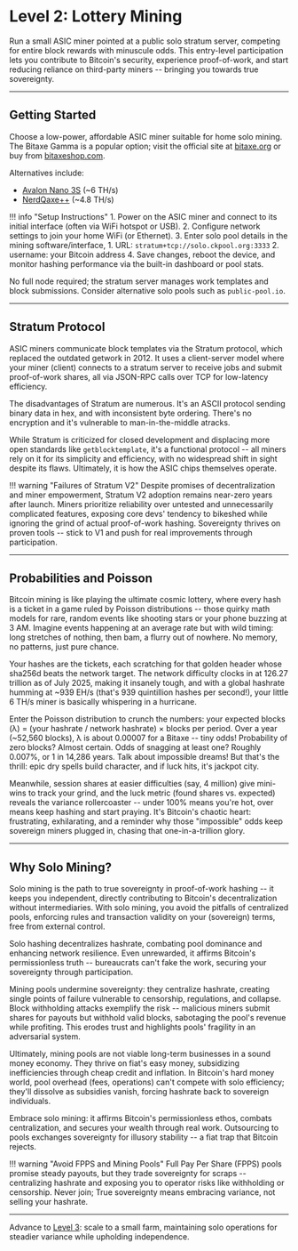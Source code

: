 # Level 2: Lottery Mining

Run a small ASIC miner pointed at a public solo stratum server, competing for entire block rewards with minuscule odds. This entry-level participation lets you contribute to Bitcoin's security, experience proof-of-work, and start reducing reliance on third-party miners -- bringing you towards true sovereignty.




---

## Getting Started

Choose a low-power, affordable ASIC miner suitable for home solo mining. The Bitaxe Gamma is a popular option; visit the official site at [bitaxe.org](https://bitaxe.org/) or buy from [bitaxeshop.com](https://www.bitaxeshop.com/en/).

Alternatives include:

- [Avalon Nano 3S](https://mineshop.eu/) (~6 TH/s)
- [NerdQaxe++](https://solosatoshi.com/) (~4.8 TH/s)

!!! info "Setup Instructions"
    1. Power on the ASIC miner and connect to its initial interface (often via WiFi hotspot or USB).
    2. Configure network settings to join your home WiFi (or Ethernet).
    3. Enter solo pool details in the mining software/interface,
        1. URL: `stratum+tcp://solo.ckpool.org:3333`
        2. username: your Bitcoin address
    4. Save changes, reboot the device, and monitor hashing performance via the built-in dashboard or pool stats.

No full node required; the stratum server manages work templates and block submissions. Consider alternative solo pools such as `public-pool.io`.




---

## Stratum Protocol

ASIC miners communicate block templates via the Stratum protocol, which replaced the outdated getwork in 2012. It uses a client-server model where your miner (client) connects to a stratum server to receive jobs and submit proof-of-work shares, all via JSON-RPC calls over TCP for low-latency efficiency.

The disadvantages of Stratum are numerous. It's an ASCII protocol sending binary data in hex, and with inconsistent byte ordering. There's no encryption and it's vulnerable to man-in-the-middle atracks.

While Stratum is criticized for closed development and displacing more open standards like `getblocktemplate`, it's a functional protocol -- all miners rely on it for its simplicity and efficiency, with no widespread shift in sight despite its flaws. Ultimately, it is how the ASIC chips themselves operate.

!!! warning "Failures of Stratum V2"
    Despite promises of decentralization and miner empowerment, Stratum V2 adoption remains near-zero years after launch. Miners prioritize reliability over untested and unnecessarily complicated features, exposing core devs' tendency to bikeshed while ignoring the grind of actual proof-of-work hashing. Sovereignty thrives on proven tools -- stick to V1 and push for real improvements through participation.




---

## Probabilities and Poisson

Bitcoin mining is like playing the ultimate cosmic lottery, where every hash is a ticket in a game ruled by Poisson distributions -- those quirky math models for rare, random events like shooting stars or your phone buzzing at 3 AM. Imagine events happening at an average rate but with wild timing: long stretches of nothing, then bam, a flurry out of nowhere. No memory, no patterns, just pure chance.

Your hashes are the tickets, each scratching for that golden header whose sha256d beats the network target. The network difficulty clocks in at 126.27 trillion as of July 2025, making it insanely tough, and with a global hashrate humming at ~939 EH/s (that's 939 quintillion hashes per second!), your little 6 TH/s miner is basically whispering in a hurricane.

Enter the Poisson distribution to crunch the numbers: your expected blocks (λ) = (your hashrate / network hashrate) × blocks per period. Over a year (~52,560 blocks), λ is about 0.00007 for a Bitaxe -- tiny odds! Probability of zero blocks? Almost certain. Odds of snagging at least one? Roughly 0.007%, or 1 in 14,286 years. Talk about impossible dreams! But that's the thrill: epic dry spells build character, and if luck hits, it's jackpot city.

Meanwhile, session shares at easier difficulties (say, 4 million) give mini-wins to track your grind, and the luck metric (found shares vs. expected) reveals the variance rollercoaster -- under 100% means you're hot, over means keep hashing and start praying. It's Bitcoin's chaotic heart: frustrating, exhilarating, and a reminder why those "impossible" odds keep sovereign miners plugged in, chasing that one-in-a-trillion glory.



---

## Why Solo Mining?

Solo mining is the path to true sovereignty in proof-of-work hashing -- it keeps you independent, directly contributing to Bitcoin's decentralization without intermediaries. With solo mining, you avoid the pitfalls of centralized pools, enforcing rules and transaction validity on your (sovereign) terms, free from external control. 

Solo hashing decentralizes hashrate, combating pool dominance and enhancing network resilience. Even unrewarded, it affirms Bitcoin's permissionless truth -- bureaucrats can't fake the work, securing your sovereignty through participation.

Mining pools undermine sovereignty: they centralize hashrate, creating single points of failure vulnerable to censorship, regulations, and collapse. Block withholding attacks exemplify the risk -- malicious miners submit shares for payouts but withhold valid blocks, sabotaging the pool's revenue while profiting. This erodes trust and highlights pools' fragility in an adversarial system.

Ultimately, mining pools are not viable long-term businesses in a sound money economy. They thrive on fiat's easy money, subsidizing inefficiencies through cheap credit and inflation. In Bitcoin's hard money world, pool overhead (fees, operations) can't compete with solo efficiency; they'll dissolve as subsidies vanish, forcing hashrate back to sovereign individuals.

Embrace solo mining: it affirms Bitcoin's permissionless ethos, combats centralization, and secures your wealth through real work. Outsourcing to pools exchanges sovereignty for illusory stability -- a fiat trap that Bitcoin rejects.

!!! warning "Avoid FPPS and Mining Pools"
    Full Pay Per Share (FPPS) pools promise steady payouts, but they trade sovereignty for scraps -- centralizing hashrate and exposing you to operator risks like withholding or censorship. Never join; True sovereignty means embracing variance, not selling your hashrate.



---

Advance to [Level 3](level-3.md): scale to a small farm, maintaining solo operations for steadier variance while upholding independence.









